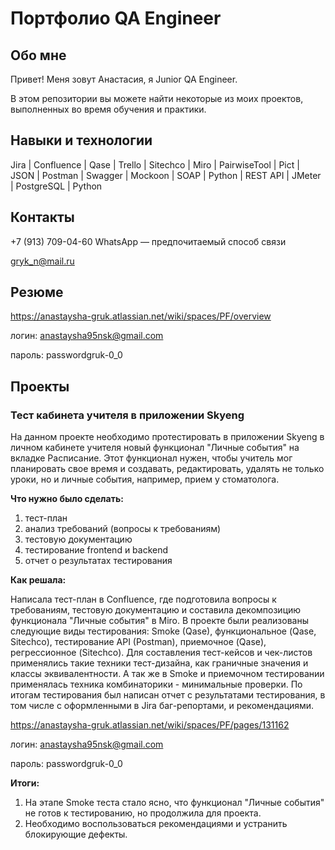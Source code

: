 # Портфолио QA Engineer
## Обо мне 
Привет! Меня зовут Анастасия, я Junior QA Engineer.

В этом репозитории вы можете найти некоторые из моих проектов, выполненных во время обучения и практики.
## Навыки и технологии
Jira | Confluence | Qase | Trello | Sitechco | Miro | PairwiseTool | Pict | JSON | Postman | Swagger | Mockoon | SOAP | Python | REST API | JMeter | PostgreSQL | Python

## Контакты 
+7 (913) 709-04-60  WhatsApp — предпочитаемый способ связи

gryk_n@mail.ru

## Резюме 
https://anastaysha-gruk.atlassian.net/wiki/spaces/PF/overview

логин: anastaysha95nsk@gmail.com

пароль:  passwordgruk-0_0
## Проекты
### Тест кабинета учителя в приложении Skyeng

На данном проекте необходимо протестировать в приложении Skyeng в личном кабинете учителя новый функционал "Личные события" на вкладке Расписание. Этот функционал нужен, чтобы учитель мог планировать свое время и создавать, редактировать, удалять не только уроки, но и личные события, например, прием у стоматолога. 

**Что нужно было сделать:**
1. тест-план
2. анализ требований (вопросы к требованиям)
3. тестовую документацию
4. тестирование frontend и backend
5. отчет о результатах тестирования

**Как решала:**

Написала тест-план в Confluence, где подготовила вопросы к требованиям, тестовую документацию и составила декомпозицию функционала "Личные события" в Miro. В проекте были реализованы следующие виды тестирования: Smoke (Qase), функциональное (Qase, Sitechco), тестирование API (Postman), приемочное (Qase), регрессионное (Sitechco). Для составления тест-кейсов и чек-листов применялись такие техники тест-дизайна, как граничные значения и классы эквивалентности. А так же в Smoke и приемочном тестировании применялась техника комбинаторики - минимальные проверки. По итогам тестирования был написан отчет с результатами тестирования, в том числе c оформленными в Jira баг-репортами, и рекомендациями.

https://anastaysha-gruk.atlassian.net/wiki/spaces/PF/pages/131162

логин: anastaysha95nsk@gmail.com

пароль:  passwordgruk-0_0

**Итоги:**
1. На этапе Smoke теста стало ясно, что функционал "Личные события" не готов к тестированию, но продолжила для проекта.
2. Необходимо воспользоваться рекомендациями и устранить блокирующие дефекты.
